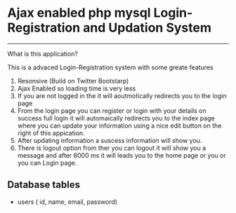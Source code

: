 # Ajax enabled php mysql Login-Registration and Updation System 
------------

What is this application?

This is a advaced Login-Registration system with some greate features

1. Resonsive (Build on Twitter Bootstarp) 
2. Ajax Enabled so loading time is very less
3. If you are not logged in the it will aoutmotically redirects you to the login page
4. From the login page you can register or login with your details on success full login it will automaically redirects you to the index page 
where you can update your information using a nice edit button on the right of this appication.
5. After updating information a suscess information will show you.
6. There is logout option from ther you can logout it will show you a message and after 6000 ms it will leads you to the home page or you 
or you can Login page.


Database tables
------------
* users ( id, name, email, password)

